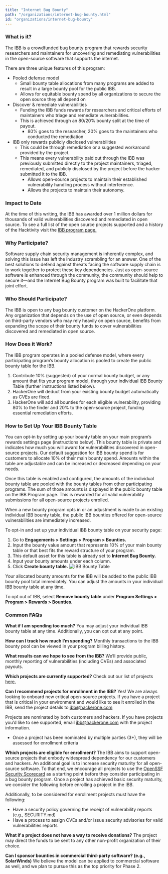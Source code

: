 ```yaml
---
title: "Internet Bug Bounty"
path: "/organizations/internet-bug-bounty.html"
id: "organizations/internet-bug-bounty"
---
```

### What is it? 
The IBB is a crowdfunded bug bounty program that rewards security researchers and maintainers for uncovering and remediating vulnerabilities in the open-source software that supports the internet. 

There are three unique features of this program: 
* Pooled defense model
    * Small bounty table allocations from many programs are added to result in a large bounty pool for the public IBB. 
    * Allows for equitable bounty spend by all organizations to secure the open source they all depend on
* Discover & remediate vulnerabilities
    * Funding the IBB funds rewards for researchers and critical efforts of maintainers who triage and remediate vulnerabilities.
    * This is achieved through an 80/20% bounty split at the time of payout.
        * 80% goes to the researcher, 20% goes to the maintainers who conducted the remediation
* IBB only rewards publicly disclosed vulnerabilities
    * This could be through remediation or a suggested workaround provided by the project.
    * This means every vulnerability paid out through the IBB was previously submitted directly to the project maintainers, triaged, remediated, and publicly disclosed by the project before the hacker submitted it to the IBB.
        * Allows open-source projects to maintain their established vulnerability handling process without interference.
        * Allows the projects to maintain their autonomy.

### Impact to Date
At the time of this writing, the IBB has awarded over 1 million dollars for thousands of valid vulnerabilities discovered and remediated in open source. To see a full list of the open source projects supported and a history of the Hacktivity visit the [IBB program page.](https://hackerone.com/ibb?type=team)

### Why Participate? 
Software supply chain security management is inherently complex, and solving this issue has left the industry scrambling for an answer. One of the best solutions to defend against threats facing the software supply chain is to work together to protect these key dependencies. Just as open-source software is enhanced through the community, the community should help to secure it—and the Internet Bug Bounty program was built to facilitate that joint effort. 

### Who Should Participate?
The IBB is open to any bug bounty customer on the HackerOne platform. Any organization that depends on the use of open source, or even depends on third-party vendors who may rely heavily on open source, benefits from expanding the scope of their bounty funds to cover vulnerabilities discovered and remediated in open source.

### How Does it Work?
The IBB program operates in a pooled defense model, where every participating program’s bounty allocation is pooled to create the public bounty table for the IBB.
1. Contribute 10% (suggested) of your normal bounty budget, or any amount that fits your program model, through your individual IBB Bounty Table (further instructions listed below).
2. HackerOne will deduct from your existing bounty budget automatically as CVEs are fixed.
3. HackerOne will add all bounties for each eligible vulnerability, providing 80% to the finder and 20% to the open-source project, funding essential remediation efforts.

### How to Set Up Your IBB Bounty Table
You can opt-in by setting up your bounty table on your main program’s rewards settings page (instructions below). This bounty table is private and indicates how much you will award for vulnerabilities discovered in open-source projects. Our default suggestion for IBB bounty spend is for customers to allocate 10% of their main bounty spend. Amounts within the table are adjustable and can be increased or decreased depending on your needs.

Once this table is enabled and configured, the amounts of the individual bounty table are pooled with the bounty tables from other participating programs. The sum of those amounts is displayed in the public bounty table on the IBB Program page. This is rewarded for all valid vulnerability submissions for all open-source projects enrolled.

When a new bounty program opts in or an adjustment is made to an existing individual IBB bounty table, the public IBB bounties offered for open-source vulnerabilities are immediately increased.

To opt-in and set up your individual IBB bounty table on your security page:
1. Go to **Engagements > Settings > Program > Bounties.**
2. Input the bounty value amount that represents 10% of your main bounty table or that best fits the reward structure of your program.
3. This default asset for this table is already set to **Internet Bug Bounty.**
4. Input your bounty amounts under each column.
5. Click **Create bounty table.**
![IBB Bounty Table](/images/ibb-1.png)

Your allocated bounty amounts for the IBB will be added to the public IBB bounty pool total immediately. You can adjust the amounts in your individual IBB bounty table at any time.

To opt out of IBB, select **Remove bounty table** under **Program Settings > Program > Rewards > Bounties.**

### Common FAQs
**What if I am spending too much?**
You may adjust your individual IBB bounty table at any time. Additionally, you can opt out at any point.

**How can I track how much I’m spending?**
Monthly transactions to the IBB bounty pool can be viewed in your program billing history.

**What results can we hope to see from the IBB?**
We’ll provide public, monthly reporting of vulnerabilities (including CVEs) and associated payouts.

**Which projects are currently supported?**
Check out our list of projects [here.](https://hackerone.com/ibb/policy_scopes)

**Can I recommend projects for enrollment in the IBB?**
Yes! We are always looking to onboard new critical open-source projects. If you have a project that is critical in your environment and would like to see it enrolled in the IBB, send the project details to ibb@hackerone.com

Projects are nominated by both customers and hackers. If you have projects you’d like to see supported, email ibb@hackerone.com with the project information.
* Once a project has been nominated by multiple parties (3+), they will be assessed for enrollment criteria

**Which projects are eligible for enrollment?**
The IBB aims to support open-source projects that embody widespread dependency for our customers and hackers. An additional goal is to increase security maturity for all open-source software. To that end, we encourage all projects to use the [OpenSSF Security Scorecard](https://openssf.org/blog/2020/11/06/security-scorecards-for-open-source-projects/) as a starting point before they consider participating in a bug bounty program. Once a project has achieved basic security maturity, we consider the following before enrolling a project in the IBB.

Additionally, to be considered for enrollment projects must have the following:
* Have a security policy governing the receipt of vulnerability reports (e.g., SECURITY.md)
* Have a process to assign CVEs and/or issue security advisories for valid vulnerabilities reports

**What if a project does not have a way to receive donations?**
The project may direct the funds to be sent to any other non-profit organization of their choice. 

**Can I sponsor bounties in commercial third-party software? (e.g., SolarWinds)**
We believe the model can be applied to commercial software as well, and we plan to pursue this as the top priority for Phase 2.
